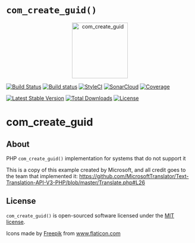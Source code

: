 # `com_create_guid()`


<p align="center"><img width="150" src="https://image.flaticon.com/icons/svg/884/884539.svg" alt="com_create_guid" /></p>

[![Build Status](https://travis-ci.org/rogervila/com_create_guid.svg?branch=master)](https://travis-ci.org/rogervila/com_create_guid)
[![Build status](https://ci.appveyor.com/api/projects/status/gwnwa37033if9e6a/branch/master?svg=true)](https://ci.appveyor.com/project/roger-vila/com-create-guid/branch/master)
[![StyleCI](https://github.styleci.io/repos/207313435/shield?branch=master)](https://github.styleci.io/repos/207313435)
[![SonarCloud](https://sonarcloud.io/api/project_badges/measure?project=com_create_guid&metric=alert_status)](https://sonarcloud.io/dashboard?id=com_create_guid)
[![Coverage](https://sonarcloud.io/api/project_badges/measure?project=com_create_guid&metric=coverage)](https://sonarcloud.io/dashboard?id=com_create_guid)

[![Latest Stable Version](https://poser.pugx.org/rogervila/com_create_guid/v/stable)](https://packagist.org/packages/rogervila/com_create_guid)
[![Total Downloads](https://poser.pugx.org/rogervila/com_create_guid/downloads)](https://packagist.org/packages/rogervila/com_create_guid)
[![License](https://poser.pugx.org/rogervila/com_create_guid/license)](https://packagist.org/packages/rogervila/com_create_guid)


# com_create_guid

## About

PHP `com_create_guid()` implementation for systems that do not support it

This is a copy of this example created by Microsoft, and all credit goes to the team that implemented it: https://github.com/MicrosoftTranslator/Text-Translation-API-V3-PHP/blob/master/Translate.php#L26 

## License

`com_create_guid()` is open-sourced software licensed under the [MIT license](https://opensource.org/licenses/MIT).

Icons made by <a href="https://www.flaticon.com/authors/freepik" title="Freepik">Freepik</a> from <a href="https://www.flaticon.com/" title="Flaticon">www.flaticon.com</a>
